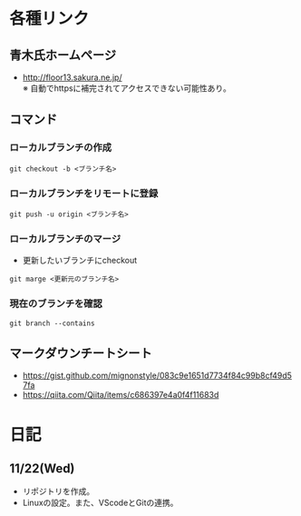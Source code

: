 # 各種リンク
## 青木氏ホームページ
- http://floor13.sakura.ne.jp/  
※ 自動でhttpsに補完されてアクセスできない可能性あり。

## コマンド
### ローカルブランチの作成

```
git checkout -b <ブランチ名>
```

### ローカルブランチをリモートに登録

```
git push -u origin <ブランチ名>
```

### ローカルブランチのマージ
- 更新したいブランチにcheckout

```
git marge <更新元のブランチ名>
```

### 現在のブランチを確認

```
git branch --contains
```

## マークダウンチートシート
- https://gist.github.com/mignonstyle/083c9e1651d7734f84c99b8cf49d57fa
- <https://qiita.com/Qiita/items/c686397e4a0f4f11683d>  


# 日記
## 11/22(Wed)
- リポジトリを作成。
- Linuxの設定。また、VScodeとGitの連携。